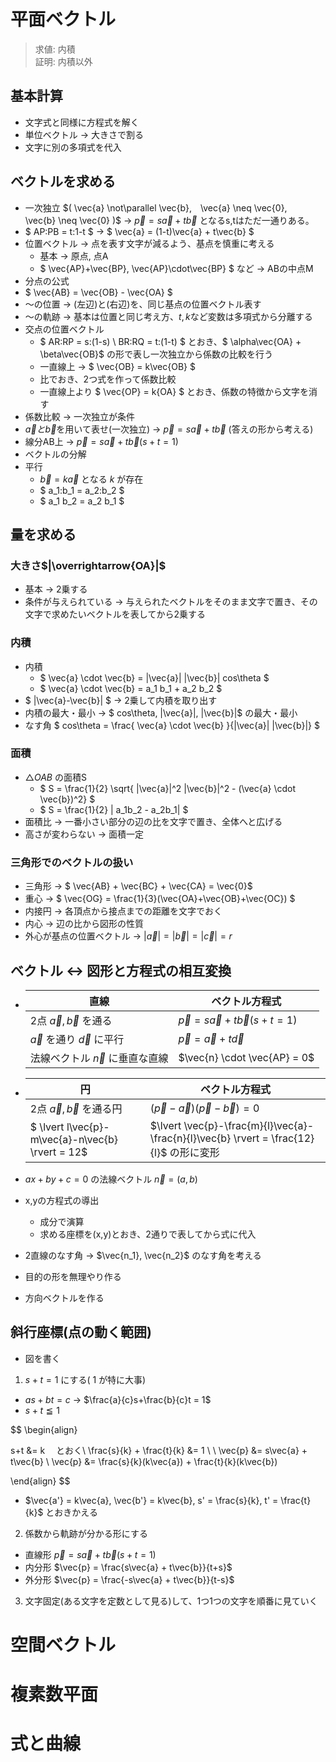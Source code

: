 # 平面ベクトル
> 求値: 内積 \
> 証明: 内積以外

## 基本計算
- 文字式と同様に方程式を解く
- 単位ベクトル → 大きさで割る
- 文字に別の多項式を代入

## ベクトルを求める
- 一次独立 $( \vec{a} \not\parallel \vec{b},　\vec{a} \neq \vec{0},　 \vec{b} \neq \vec{0} )$ → $\vec{p} = s\vec{a} + t\vec{b}$ となるs,tはただ一通りある。
- $ AP:PB = t:1-t $ → $ \vec{a} = (1-t)\vec{a} + t\vec{b} $
- 位置ベクトル → 点を表す文字が減るよう、基点を慎重に考える
  - 基本 → 原点, 点A
  - $ \vec{AP}+\vec{BP}, \vec{AP}\cdot\vec{BP} $ など → ABの中点M
- 分点の公式
- $ \vec{AB} = \vec{OB} - \vec{OA} $
- ～の位置 → (左辺)と(右辺)を、同じ基点の位置ベクトル表す
- ～の軌跡 → 基本は位置と同じ考え方、$t, k$など変数は多項式から分離する
- 交点の位置ベクトル
  - $ AR:RP = s:(1-s) \\ BR:RQ = t:(1-t) $ とおき、$ \alpha\vec{OA} + \beta\vec{OB}$ の形で表し一次独立から係数の比較を行う
  - 一直線上 → $ \vec{OB} = k\vec{OB} $
  - 比でおき、2つ式を作って係数比較
  - 一直線上より $ \vec{OP} = k{OA} $ とおき、係数の特徴から文字を消す
- 係数比較 → 一次独立が条件
- $\vec{a}と\vec{b}$を用いて表せ(一次独立) → $\vec{p} = s\vec{a} + t\vec{b}$ (答えの形から考える)
- 線分AB上 → $\vec{p} = s\vec{a}+t\vec{b}　(s+t=1)$
- ベクトルの分解
- 平行
  - $\vec{b} = k\vec{a}$ となる $k$ が存在
  - $ a_1:b_1 = a_2:b_2 $
  - $ a_1 b_2 = a_2 b_1 $

## 量を求める
### 大きさ$|\overrightarrow{OA}|$
- 基本 → 2乗する
- 条件が与えられている → 与えられたベクトルをそのまま文字で置き、その文字で求めたいベクトルを表してから2乗する

### 内積
- 内積
  - $ \vec{a} \cdot \vec{b} = |\vec{a}| |\vec{b}| cos\theta $
  - $ \vec{a} \cdot \vec{b} = a_1 b_1 + a_2 b_2 $
- $ |\vec{a}-\vec{b}| $ → 2乗して内積を取り出す
- 内積の最大・最小 → $ cos\theta, |\vec{a}|, |\vec{b}|$ の最大・最小
- なす角 $ cos\theta = \frac{ \vec{a} \cdot \vec{b} }{|\vec{a}| |\vec{b}|} $

### 面積
- $\triangle{OAB}$ の面積S
  - $ S = \frac{1}{2} \sqrt{ |\vec{a}|^2 |\vec{b}|^2 - (\vec{a} \cdot \vec{b})^2} $
  - $ S = \frac{1}{2} | a_1b_2 - a_2b_1| $
- 面積比 → 一番小さい部分の辺の比を文字で置き、全体へと広げる
- 高さが変わらない → 面積一定

### 三角形でのベクトルの扱い
- 三角形 → $ \vec{AB} + \vec{BC} + \vec{CA} = \vec{0}$
- 重心 → $ \vec{OG} = \frac{1}{3}(\vec{OA}+\vec{OB}+\vec{OC}) $
- 内接円 → 各頂点から接点までの距離を文字でおく 
- 内心 → 辺の比から図形の性質
- 外心が基点の位置ベクトル → $|\vec{a}| = |\vec{b}| = |\vec{c}| = r$

## ベクトル ↔ 図形と方程式の相互変換
- 
  直線 | ベクトル方程式
  -|-
  2点 $\vec{a}, \vec{b}$ を通る | $\vec{p}=s\vec{a}+t\vec{b}　(s+t=1)$
  $\vec{a}$ を通り $\vec{d}$ に平行 | $\vec{p} = \vec{a} + t\vec{d}$
  法線ベクトル $\vec{n}$ に垂直な直線 | $\vec{n} \cdot \vec{AP} = 0$
-
  円 | ベクトル方程式
  -|-
  2点 $\vec{a}, \vec{b}$ を通る円 | $(\vec{p}-\vec{a})(\vec{p}-\vec{b}) = 0$
  $ \lvert l\vec{p}-m\vec{a}-n\vec{b} \rvert = 12$ | $\lvert \vec{p}-\frac{m}{l}\vec{a}-\frac{n}{l}\vec{b} \rvert = \frac{12}{l}$ の形に変形
  
- $ax+by+c = 0$ の法線ベクトル $\vec{n} = (a,b)$
- x,yの方程式の導出
  - 成分で演算
  - 求める座標を(x,y)とおき、2通りで表してから式に代入
- 2直線のなす角 → $\vec{n_1}, \vec{n_2}$ のなす角を考える
- 目的の形を無理やり作る
- 方向ベクトルを作る

## 斜行座標(点の動く範囲)
- 図を書く
1. $s+t=1$ にする( $1$ が特に大事)
  - $as+bt = c$ → $\frac{a}{c}s+\frac{b}{c}t = 1$
  - $s+t \leqq 1$

  $$
  \begin{align}

  s+t &= k 　とおく\\
  \frac{s}{k} + \frac{t}{k} &= 1 \\
  \\
  \vec{p} &= s\vec{a} + t\vec{b} \\
  \vec{p} &= \frac{s}{k}(k\vec{a}) + \frac{t}{k}(k\vec{b})

  \end{align}
  $$

  - $\vec{a'} = k\vec{a}, \vec{b'} = k\vec{b}, s' = \frac{s}{k}, t' = \frac{t}{k}$ とおきかえる
  
2. 係数から軌跡が分かる形にする
  - 直線形 $\vec{p} = s\vec{a} + t\vec{b} 　(s+t=1)$
  - 内分形 $\vec{p} = \frac{s\vec{a} + t\vec{b}}{t+s}$
  - 外分形 $\vec{p} = \frac{-s\vec{a} + t\vec{b}}{t-s}$

3. 文字固定(ある文字を定数として見る)して、1つ1つの文字を順番に見ていく



# 空間ベクトル

# 複素数平面
# 式と曲線